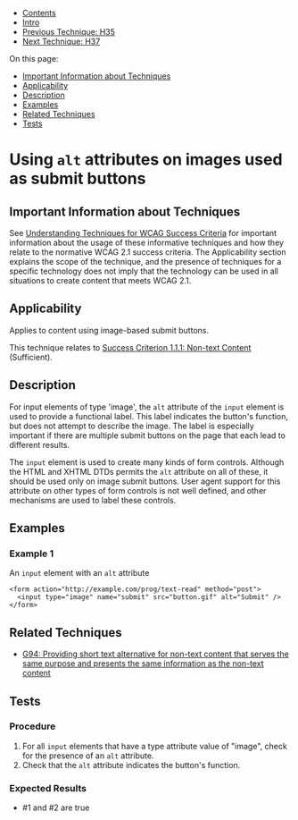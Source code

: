 -   [Contents](https://www.w3.org/WAI/WCAG21/Techniques/#techniques "Table of Contents")
-   [Intro](https://www.w3.org/WAI/WCAG21/Techniques/#introduction "Introduction to Techniques")
-   [Previous Technique: H35](H35)
-   [Next Technique: H37](H37)

On this page:

-   [Important Information about Techniques](#important-information)
-   [Applicability](#applicability)
-   [Description](#description)
-   [Examples](#examples)
-   [Related Techniques](#related)
-   [Tests](#tests)

Using `alt` attributes on images used as submit buttons
=======================================================

Important Information about Techniques
--------------------------------------

See [Understanding Techniques for WCAG Success Criteria](https://www.w3.org/WAI/WCAG21/Understanding/understanding-techniques) for important information about the usage of these informative techniques and how they relate to the normative WCAG 2.1 success criteria. The Applicability section explains the scope of the technique, and the presence of techniques for a specific technology does not imply that the technology can be used in all situations to create content that meets WCAG 2.1.

Applicability
-------------

Applies to content using image-based submit buttons.

This technique relates to [Success Criterion 1.1.1: Non-text Content](https://www.w3.org/WAI/WCAG21/Understanding/non-text-content) (Sufficient).

Description
-----------

For input elements of type 'image', the `alt` attribute of the `input` element is used to provide a functional label. This label indicates the button's function, but does not attempt to describe the image. The label is especially important if there are multiple submit buttons on the page that each lead to different results.

The `input` element is used to create many kinds of form controls. Although the HTML and XHTML DTDs permits the `alt` attribute on all of these, it should be used only on image submit buttons. User agent support for this attribute on other types of form controls is not well defined, and other mechanisms are used to label these controls.

Examples
--------

### Example 1

An `input` element with an `alt` attribute

    <form action="http://example.com/prog/text-read" method="post">
      <input type="image" name="submit" src="button.gif" alt="Submit" />
    </form>    

Related Techniques
------------------

-   [G94: Providing short text alternative for non-text content that serves the same purpose and presents the same information as the non-text content](https://www.w3.org/WAI/WCAG21/Techniques/general/G94)

Tests
-----

### Procedure

1.  For all `input` elements that have a type attribute value of "image", check for the presence of an `alt` attribute.
2.  Check that the `alt` attribute indicates the button's function.

### Expected Results

-   \#1 and \#2 are true
